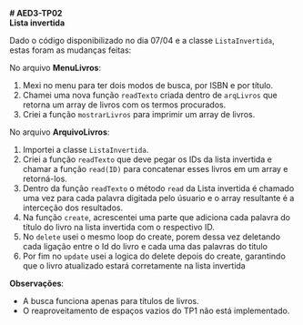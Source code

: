 **# AED3-TP02**  
**Lista invertida**

Dado o código disponibilizado no dia 07/04 e a classe `ListaInvertida`, estas foram as mudanças feitas:

No arquivo **MenuLivros**:

1. Mexi no menu para ter dois modos de busca, por ISBN e por título.
2. Chamei uma nova função `readTexto` criada dentro de `arqLivros` que retorna um array de livros com os termos procurados.
3. Criei a função `mostrarLivros` para imprimir um array de livros.

No arquivo **ArquivoLivros**:

1. Importei a classe `ListaInvertida`.
2. Criei a função `readTexto` que deve pegar os IDs da lista invertida e chamar a função `read(ID)` para concatenar esses livros em um array e retorná-los.
3. Dentro da função `readTexto` o método `read` da Lista invertida é chamado uma vez para cada palavra digitada pelo úsuario e o array resultante é a interceção dos resultados.
4. Na função `create`, acrescentei uma parte que adiciona cada palavra do título do livro na lista invertida com o respectivo ID.
5. No `delete` usei o mesmo loop do create, porem dessa vez deletando cada ligação entre o Id do livro e cada uma das palavras do titulo
6. Por fim no `update` usei a logica do delete depois do create, garantindo que o livro atualizado estará corretamente na lista invertida

**Observações**:
- A busca funciona apenas para títulos de livros.
- O reaproveitamento de espaços vazios do TP1 não está implementado.
